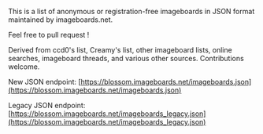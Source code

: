This is a list of anonymous or registration-free imageboards in JSON format maintained by imageboards.net.

Feel free to pull request !

Derived from ccd0's list, Creamy's list, other imageboard lists, online searches, imageboard threads, and various other sources. Contributions welcome.

New JSON endpoint:
[https://blossom.imageboards.net/imageboards.json](https://blossom.imageboards.net/imageboards.json)

Legacy JSON endpoint:
[https://blossom.imageboards.net/imageboards_legacy.json](https://blossom.imageboards.net/imageboards_legacy.json)
